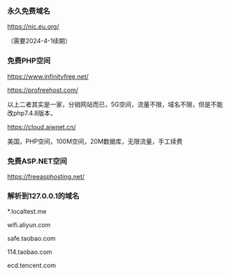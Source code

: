 ### 永久免费域名
https://nic.eu.org/

（需要2024-4-1续期）


### 免费PHP空间
https://www.infinityfree.net/

https://profreehost.com/

以上二者其实是一家，分销网站而已，5G空间，流量不限，域名不限，但是不能改php7.4.8版本，

https://cloud.aiwnet.cn/

美国，PHP空间，100M空间，20M数据库，无限流量，手工续费

### 免费ASP.NET空间
https://freeasphosting.net/


### 解析到127.0.0.1的域名
*.localtest.me

wifi.aliyun.com

safe.taobao.com

114.taobao.com

ecd.tencent.com


